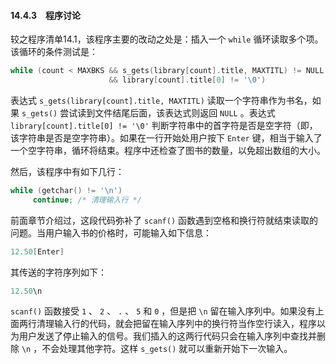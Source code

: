 #### 14.4.3　程序讨论

较之程序清单14.1，该程序主要的改动之处是：插入一个 `while` 循环读取多个项。该循环的条件测试是：

```c
while (count < MAXBKS && s_gets(library[count].title, MAXTITL) != NULL
                      && library[count].title[0] != '\0')
```

表达式 `s_gets(library[count].title, MAXTITL)` 读取一个字符串作为书名，如果 `s_gets()` 尝试读到文件结尾后面，该表达式则返回 `NULL` 。表达式 `library[count].title[0] != '\0'` 判断字符串中的首字符是否是空字符（即，该字符串是否是空字符串）。如果在一行开始处用户按下 `Enter` 键，相当于输入了一个空字符串，循环将结束。程序中还检查了图书的数量，以免超出数组的大小。

然后，该程序中有如下几行：

```c
while (getchar() != '\n')
     continue; /* 清理输入行 */
```

前面章节介绍过，这段代码弥补了 `scanf()` 函数遇到空格和换行符就结束读取的问题。当用户输入书的价格时，可能输入如下信息：

```c
12.50[Enter]
```

其传送的字符序列如下：

```c
12.50\n
```

`scanf()` 函数接受 `1` 、 `2` 、 `.` 、 `5` 和 `0` ，但是把 `\n` 留在输入序列中。如果没有上面两行清理输入行的代码，就会把留在输入序列中的换行符当作空行读入，程序以为用户发送了停止输入的信号。我们插入的这两行代码只会在输入序列中查找并删除 `\n` ，不会处理其他字符。这样 `s_gets()` 就可以重新开始下一次输入。

